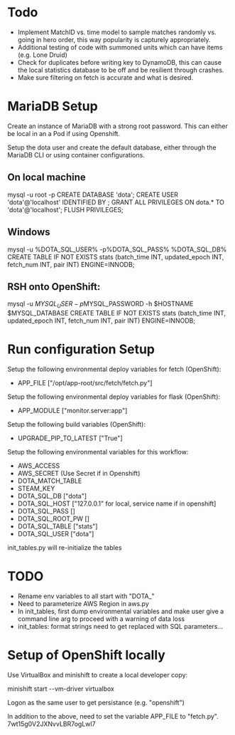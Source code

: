 # Todo

- Implement MatchID vs. time model to sample matches randomly vs. going in hero 
  order, this way popularity is capturely appropriately.
- Additional testing of code with summoned units which can have items (e.g. 
  Lone Druid)
- Check for duplicates before writing key to DynamoDB, this can cause the 
  local statistics database to be off and be resilient through crashes.
- Make sure filtering on fetch is accurate and what is desired.

# MariaDB Setup

Create an instance of MariaDB with a strong root password. This can 
either be local in an a Pod if using Openshift.

Setup the dota user and create the default database, either through
the MariaDB CLI or using container configurations.

## On local machine
mysql -u root -p
CREATE DATABASE 'dota';
CREATE USER 'dota'@'localhost' IDENTIFIED BY <password>;
GRANT ALL PRIVILEGES ON dota.* TO 'dota'@'localhost';
FLUSH PRIVILEGES;

## Windows
mysql -u %DOTA_SQL_USER% -p%DOTA_SQL_PASS% %DOTA_SQL_DB%
CREATE TABLE IF NOT EXISTS stats (batch_time INT, updated_epoch INT, fetch_num INT, pair INT) ENGINE=INNODB;

## RSH onto OpenShift:
mysql -u $MYSQL_USER -p$MYSQL_PASSWORD -h $HOSTNAME $MYSQL_DATABASE
CREATE TABLE IF NOT EXISTS stats (batch_time INT, updated_epoch INT, fetch_num INT, pair INT) ENGINE=INNODB;

# Run configuration Setup

Setup the following environmental deploy variables for fetch (OpenShift):

- APP_FILE ["/opt/app-root/src/fetch/fetch.py"]

Setup the following environmental deploy variables for flask (OpenShift):

- APP_MODULE ["monitor.server:app"]

Setup the following build variables (OpenShift):

- UPGRADE_PIP_TO_LATEST ["True"]

Setup the following environmental variables for this workflow:

- AWS_ACCESS
- AWS_SECRET (Use Secret if in Openshift)
- DOTA_MATCH_TABLE
- STEAM_KEY
- DOTA_SQL_DB       ["dota"]
- DOTA_SQL_HOST     ["127.0.0.1" for local, service name if in openshift]
- DOTA_SQL_PASS     [<password>]
- DOTA_SQL_ROOT_PW  [<password>]
- DOTA_SQL_TABLE    ["stats"]
- DOTA_SQL_USER     ["dota"]




init_tables.py will re-initialize the tables

# TODO
- Rename env variables to all start with "DOTA_"
- Need to parameterize AWS Region in aws.py
- In init_tables, first dump environmental variables and make user give a command
  line arg to proceed with a warning of data loss
- init_tables: format strings need to get replaced with SQL parameters...

# Setup of OpenShift locally

Use VirtualBox and minishift to create a local developer copy:

minishift start --vm-driver virtualbox

Logon as the same user to get persistance (e.g. "openshift")

In addition to the above, need to set the variable APP_FILE to
"fetch.py".
7wt15g0V2JXNvvLBR7ogLwl7
